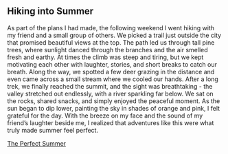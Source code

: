## Hiking into Summer

As part of the plans I had made, the following weekend I went hiking with my friend and a small group of others. We picked a trail just outside the city that promised beautiful views at the top. The path led us through tall pine trees, where sunlight danced through the branches and the air smelled fresh and earthy. At times the climb was steep and tiring, but we kept motivating each other with laughter, stories, and short breaks to catch our breath. Along the way, we spotted a few deer grazing in the distance and even came across a small stream where we cooled our hands. After a long trek, we finally reached the summit, and the sight was breathtaking - the valley stretched out endlessly, with a river sparkling far below. We sat on the rocks, shared snacks, and simply enjoyed the peaceful moment. As the sun began to dip lower, painting the sky in shades of orange and pink, I felt grateful for the day. With the breeze on my face and the sound of my friend’s laughter beside me, I realized that adventures like this were what truly made summer feel perfect.

[The Perfect Summer](./intro.md)